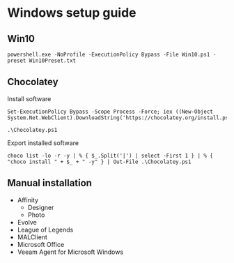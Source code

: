 # Windows setup guide

## Win10
```
powershell.exe -NoProfile -ExecutionPolicy Bypass -File Win10.ps1 -preset Win10Preset.txt
```

## Chocolatey
Install software
```
Set-ExecutionPolicy Bypass -Scope Process -Force; iex ((New-Object System.Net.WebClient).DownloadString('https://chocolatey.org/install.ps1'))

.\Chocolatey.ps1
```

Export installed software
```
choco list -lo -r -y | % { $_.Split('|') | select -First 1 } | % { "choco install " + $_ + " -y" } | Out-File .\Chocolatey.ps1
```

## Manual installation
  - Affinity
    - Designer
    - Photo
  - Evolve
  - League of Legends
  - MALClient
  - Microsoft Office
  - Veeam Agent for Microsoft Windows
